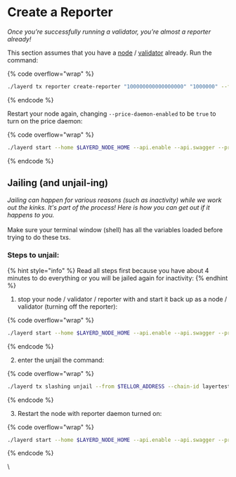 # Create a Reporter

_Once you’re successfully running a validator, you’re almost a reporter already!_&#x20;

This section assumes that you have a [node](run-a-layer-node.md) / [validator](become-a-validator.md) already. Run the command:

{% code overflow="wrap" %}
```bash
./layerd tx reporter create-reporter "100000000000000000" "1000000" --from $ACCOUNT_NAME --keyring-backend $KEYRING_BACKEND --chain-id layertest-1 --home $LAYERD_NODE_HOME --keyring-dir $LAYERD_NODE_HOME --fees 1000loya
```
{% endcode %}

Restart your node again, changing `--price-daemon-enabled` to be `true` to turn on the price daemon:

{% code overflow="wrap" %}
```bash
./layerd start --home $LAYERD_NODE_HOME --api.enable --api.swagger --price-daemon-enabled=true --panic-on-daemon-failure-enabled=false --key-name $ACCOUNT_NAME
```
{% endcode %}

## Jailing (and unjail-ing)

_Jailing can happen for various reasons (such as inactivity) while we work out the kinks. It's part of the process! Here is how you can get out if it happens to you._ \
\
Make sure your terminal window (shell) has all the variables loaded before trying to do these txs.&#x20;

### Steps to unjail:

{% hint style="info" %}
Read all steps first because you have about 4 minutes to do everything or you will be jailed again for inactivity:
{% endhint %}

1. stop your node / validator / reporter with and start it back up as a node / validator (turning off the reporter):

{% code overflow="wrap" %}
```bash
./layerd start --home $LAYERD_NODE_HOME --api.enable --api.swagger --price-daemon-enabled=false --panic-on-daemon-failure-enabled=false --key-name $ACCOUNT_NAME
```
{% endcode %}

2. enter the unjail the command:

{% code overflow="wrap" %}
```bash
./layerd tx slashing unjail --from $TELLOR_ADDRESS --chain-id layertest-1 --home $LAYERD_NODE_HOME --keyring-backend test --keyring-dir $LAYERD_NODE_HOME --fees 1000loya
```
{% endcode %}

3. Restart the node with reporter daemon turned on:

{% code overflow="wrap" %}
```bash
./layerd start --home $LAYERD_NODE_HOME --api.enable --api.swagger --price-daemon-enabled=true --panic-on-daemon-failure-enabled=false --key-name $ACCOUNT_NAME
```
{% endcode %}

\
